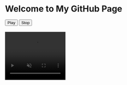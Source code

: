 
<html lang="en">
<head>
  <meta charset="UTF-8">
  <title>Play Audio + Muted Video Icon</title>
  <style>
    #myVideo {
      width: 200px;
      height: 160px;
      display: block;
      margin-top: 20px;
      pointer-events: none; /* Prevents user from clicking */
    }
  </style>
</head>
<body>
  <h1>Welcome to My GitHub Page</h1>

  <button onclick="playMedia()">Play</button>
  <button onclick="stopMedia()">Stop</button>

  <!-- Muted Video -->
  <video id="myVideo" muted loop>
    <source src="Crystal Castles - KEROSENE (Lyrics).mp4" type="video/mp4">
    Your browser does not support the video tag.
  </video>

  <!-- Playable Audio -->
  <audio id="myAudio">
    <source src="Crystal Castles KEROSENE Official.mp3" type="audio/mpeg">
    Your browser does not support the audio element.
  </audio>

  <script>
    const video = document.getElementById("myVideo");
    const audio = document.getElementById("myAudio");

    function playMedia() {
      video.play();
      audio.play().catch((error) => {
        console.log("Audio play blocked by browser: ", error);
      });
    }

    function stopMedia() {
      video.pause();
      video.currentTime = 0;

      audio.pause();
      audio.currentTime = 0;
    }
  </script>
</body>
</html>
